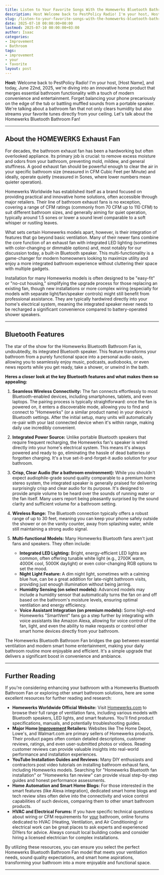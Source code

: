 ```yaml
---
title: Listen to Your Favorite Songs With the Homewerks Bluetooth Bathroom Fan
description: Host Welcome back to PestPolicy Radio! I'm your host, Host Name, and today, June 22nd, 2025, we're diving into an innovative home product that merges...
slug: /listen-to-your-favorite-songs-with-the-homewerks-bluetooth-bathroom-fan/
date: 2025-07-10 00:00:00+00:00
lastmod: 2025-07-10 00:00:00+03:00
author: Isaac
categories:
- Improvement
- Bathroom
tags:
- improvement
- your
- favorite
layout: post
---
```

**Host:** Welcome back to PestPolicy Radio! I'm your host, [Host Name], and today, June 22nd, 2025, we're diving into an innovative home product that merges essential bathroom functionality with a touch of modern convenience and entertainment. Forget balancing your phone precariously on the edge of the tub or battling muffled sounds from a portable speaker. We're talking about a bathroom fan that not only clears humidity but also streams your favorite tunes directly from your ceiling. Let's talk about the Homewerks Bluetooth Bathroom Fan!

---

## About the HOMEWERKS Exhaust Fan

For decades, the bathroom exhaust fan has been a hardworking but often overlooked appliance. Its primary job is crucial: to remove excess moisture and odors from your bathroom, preventing mold, mildew, and general stuffiness. A good exhaust fan should be powerful enough to clear the air in your specific bathroom size (measured in CFM  Cubic Feet per Minute) and ideally, operate quietly (measured in Sones, where lower numbers mean quieter operation).

Homewerks Worldwide has established itself as a brand focused on providing practical and innovative home solutions, often accessible through major retailers. Their line of bathroom exhaust fans is no exception, covering a range of CFM ratings (commonly from 70 CFM up to 110 CFM) to suit different bathroom sizes, and generally aiming for quiet operation, typically around 1.5 sones or lower  a sound level comparable to a soft whisper or rustling leaves.

What sets certain Homewerks models apart, however, is their integration of features that go beyond basic ventilation. Many of their newer fans combine the core function of an exhaust fan with integrated LED lighting (sometimes with color-changing or dimmable options) and, most notably for our discussion today, a built-in Bluetooth speaker. This multi-functionality is a game-changer for modern homeowners looking to maximize utility and enjoy a more integrated bathroom experience without cluttering their space with multiple gadgets.

Installation for many Homewerks models is often designed to be "easy-fit" or "no-cut housing," simplifying the upgrade process for those replacing an existing fan, though new installations or more complex wiring (especially for models with separate light/fan/speaker controls) might still benefit from professional assistance. They are typically hardwired directly into your home's electrical system, meaning the integrated speaker never needs to be recharged  a significant convenience compared to battery-operated shower speakers.

---

## Bluetooth Features

The star of the show for the Homewerks Bluetooth Bathroom Fan is, undoubtedly, its integrated Bluetooth speaker. This feature transforms your bathroom from a purely functional space into a personal audio oasis, allowing you to seamlessly enjoy music, podcasts, audiobooks, or even news reports while you get ready, take a shower, or unwind in the bath.

**Heres a closer look at the key Bluetooth features and what makes them so appealing:**

1.  **Seamless Wireless Connectivity:** The fan connects effortlessly to most Bluetooth-enabled devices, including smartphones, tablets, and even laptops. The pairing process is typically straightforward: once the fan is powered on, it enters a discoverable mode, allowing you to find and connect to "Homewerks" (or a similar product name) in your device's Bluetooth settings. After the initial setup, many units will automatically re-pair with your last connected device when it's within range, making daily use incredibly convenient.

2.  **Integrated Power Source:** Unlike portable Bluetooth speakers that require frequent recharging, the Homewerks fan's speaker is wired directly into your home's electrical system. This means it's always powered and ready to go, eliminating the hassle of dead batteries or forgotten charging. It's a true set-it-and-forget-it audio solution for your bathroom.

3.  **Crisp, Clear Audio (for a bathroom environment):** While you shouldn't expect audiophile-grade sound quality comparable to a premium home stereo system, the integrated speaker is generally praised for delivering surprisingly crisp and clear audio for its purpose. It's designed to provide ample volume to be heard over the sounds of running water or the fan itself. Many users report being pleasantly surprised by the sound clarity and sufficient volume for a bathroom setting.

4.  **Wireless Range:** The Bluetooth connection typically offers a robust range of up to 30 feet, meaning you can keep your phone safely outside the shower or on the vanity counter, away from splashing water, while still maintaining a strong audio signal.

5.  **Multi-functional Models:** Many Homewerks Bluetooth fans aren't just fans and speakers. They often include:
    * **Integrated LED Lighting:** Bright, energy-efficient LED lights are common, often offering tunable white light (e.g., 2700K warm, 4000K cool, 5000K daylight) or even color-changing RGB options to set the mood.
    * **Night Light Feature:** A dim night light, sometimes with a calming blue hue, can be a great addition for late-night bathroom visits, providing just enough illumination without being jarring.
    * **Humidity Sensing (on select models):** Advanced models may include a humidity sensor that automatically turns the fan on and off based on the bathroom's moisture levels, ensuring optimal ventilation and energy efficiency.
    * **Voice Assistant Integration (on premium models):** Some high-end Homewerks "SmartVent" fans go a step further by integrating with voice assistants like Amazon Alexa, allowing for voice control of the fan, light, and even the ability to make requests or control other smart home devices directly from your bathroom.

The Homewerks Bluetooth Bathroom Fan bridges the gap between essential ventilation and modern smart home entertainment, making your daily bathroom routine more enjoyable and efficient. It's a simple upgrade that delivers a significant boost in convenience and ambiance.

---

## Further Reading

If you're considering enhancing your bathroom with a Homewerks Bluetooth Bathroom Fan or exploring other smart bathroom solutions, here are some excellent resources for further reading and research:

* **Homewerks Worldwide Official Website:** Visit [Homewerks.com](https://www.homewerks.com/) to browse their full range of ventilation fans, including various models with Bluetooth speakers, LED lights, and smart features. You'll find product specifications, manuals, and potentially troubleshooting guides.
* **Major Home [Improvement](https://pestpolicy.com/bath-fitter-review/) Retailers:** Websites like The Home Depot, Lowe's, and Walmart.com are primary sellers of Homewerks products. Their product pages often contain detailed descriptions, customer reviews, ratings, and even user-submitted photos or videos. Reading customer reviews can provide valuable insights into real-world performance and installation experiences.
* **YouTube Installation Guides and Reviews:** Many DIY enthusiasts and contractors post video tutorials on installing bathroom exhaust fans, including Homewerks models. Searching for "Homewerks Bluetooth fan installation" or "Homewerks fan review" can provide visual step-by-step guides and honest performance assessments.
* **Home Automation and Smart Home Blogs:** For those interested in the smart features (like Alexa integration), dedicated smart home blogs and tech review sites often delve into the connectivity and voice control capabilities of such devices, comparing them to other smart bathroom products.
* **HVAC and Electrical Forums:** If you have specific technical questions about wiring or CFM requirements for [your](https://pestpolicy.com/growing-chrysanthemums-in-your-garden/) bathroom, online forums dedicated to HVAC (Heating, Ventilation, and Air Conditioning) or electrical work can be great places to ask experts and experienced DIYers for advice. Always consult local building codes and consider hiring a licensed electrician for complex installations.

By utilizing these resources, you can ensure you select the perfect Homewerks Bluetooth Bathroom Fan model that meets your ventilation needs, sound quality expectations, and smart home aspirations, transforming your bathroom into a more enjoyable and functional space.

---
